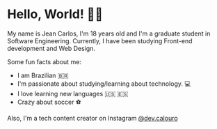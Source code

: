 # Hello, World! 👨‍💻

My name is Jean Carlos, I'm 18 years old and I'm a graduate student in Software Engineering. Currently, I have been studying Front-end development and Web Design.

Some fun facts about me:

- I am Brazilian 🇧🇷
- I'm passionate about studying/learning about technology. 💻
- I love learning new languages 🇺🇸 🇪🇸
- Crazy about soccer ⚽


Also, I'm a tech content creator on Instagram [@dev.calouro](https://www.instagram.com/dev.calouro/)
